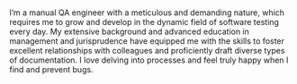 ###
I’m a manual QA engineer with a meticulous and demanding nature, which requires me to grow and develop in the dynamic field of software testing every day. My extensive background and advanced education in management and jurisprudence have equipped me with the skills to foster excellent relationships with colleagues and proficiently draft diverse types of documentation. I love delving into processes and feel truly happy when I find and prevent bugs.


<!--
**MariaNikonova3101/MariaNikonova3101** is a ✨ _special_ ✨ repository because its `README.md` (this file) appears on your GitHub profile.

Here are some ideas to get you started:

- 🔭 I’m currently working on ...
- 🌱 I’m currently learning ...
- 👯 I’m looking to collaborate on ...
- 🤔 I’m looking for help with ...
- 💬 Ask me about ...
- 📫 How to reach me: ...
- 😄 Pronouns: ...
- ⚡ Fun fact: ...
-->
